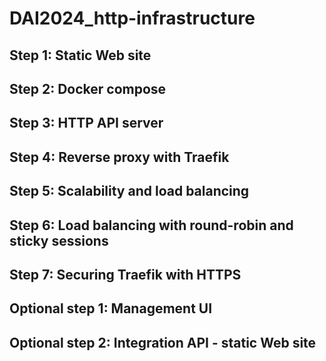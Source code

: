 # DAI2024_http-infrastructure

Step 1: Static Web site
-----------------------

Step 2: Docker compose
----------------------

Step 3: HTTP API server
-----------------------

Step 4: Reverse proxy with Traefik
----------------------------------

Step 5: Scalability and load balancing
--------------------------------------

Step 6: Load balancing with round-robin and sticky sessions
-----------------------------------------------------------

Step 7: Securing Traefik with HTTPS
-----------------------------------



Optional step 1: Management UI
------------------------------

Optional step 2: Integration API - static Web site
--------------------------------------------------